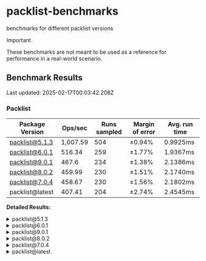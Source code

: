 # packlist-benchmarks

benchmarks for different packlist versions

> [!IMPORTANT]
> These benchmarks are not meant to be used as a reference for performance in a real-world scenario.

<!-- bench:start -->

## Benchmark Results

Last updated: 2025-02-17T00:03:42.208Z

### Packlist

| Package Version | Ops/sec  | Runs sampled | Margin of error | Avg. run time |
| --------------- | -------- | ------------ | --------------- | ------------- |
| packlist@5.1.3  | 1,007.59 | 504          | ±0.94%          | 0.9925ms      |
| packlist@6.0.1  | 516.34   | 259          | ±1.77%          | 1.9367ms      |
| packlist@9.0.1  | 467.6    | 234          | ±1.38%          | 2.1386ms      |
| packlist@8.0.2  | 459.99   | 230          | ±1.51%          | 2.1740ms      |
| packlist@7.0.4  | 458.67   | 230          | ±1.56%          | 2.1802ms      |
| packlist@latest | 407.41   | 204          | ±2.74%          | 2.4545ms      |

**Detailed Results:**

<details><summary>packlist@5.1.3</summary>

- **Median:** 0.9631ms
- **Min:** 0.8680ms
- **Max:** 1.4560ms
- **Standard Deviation:** 0.1070ms
- **75th Percentile:** 0.9962ms
- **99th Percentile:** 1.3790ms
- **99.5th Percentile:** 1.4215ms
- **99.9th Percentile:** 1.4560ms

</details>

<details><summary>packlist@6.0.1</summary>

- **Median:** 1.8284ms
- **Min:** 1.7050ms
- **Max:** 3.9905ms
- **Standard Deviation:** 0.2819ms
- **75th Percentile:** 1.9245ms
- **99th Percentile:** 2.9722ms
- **99.5th Percentile:** 3.4299ms
- **99.9th Percentile:** 3.9905ms

</details>

<details><summary>packlist@9.0.1</summary>

- **Median:** 2.0591ms
- **Min:** 1.9483ms
- **Max:** 3.2780ms
- **Standard Deviation:** 0.2303ms
- **75th Percentile:** 2.1180ms
- **99th Percentile:** 3.0350ms
- **99.5th Percentile:** 3.1831ms
- **99.9th Percentile:** 3.2780ms

</details>

<details><summary>packlist@8.0.2</summary>

- **Median:** 2.0841ms
- **Min:** 1.9377ms
- **Max:** 3.5852ms
- **Standard Deviation:** 0.2532ms
- **75th Percentile:** 2.1895ms
- **99th Percentile:** 3.2164ms
- **99.5th Percentile:** 3.4374ms
- **99.9th Percentile:** 3.5852ms

</details>

<details><summary>packlist@7.0.4</summary>

- **Median:** 2.0919ms
- **Min:** 1.9577ms
- **Max:** 4.0993ms
- **Standard Deviation:** 0.2632ms
- **75th Percentile:** 2.1806ms
- **99th Percentile:** 3.2232ms
- **99.5th Percentile:** 3.3249ms
- **99.9th Percentile:** 4.0993ms

</details>

<details><summary>packlist@latest</summary>

- **Median:** 2.2910ms
- **Min:** 2.0050ms
- **Max:** 4.6639ms
- **Standard Deviation:** 0.4907ms
- **75th Percentile:** 2.5670ms
- **99th Percentile:** 4.3287ms
- **99.5th Percentile:** 4.3818ms
- **99.9th Percentile:** 4.6639ms

</details>

<!-- bench:end -->

